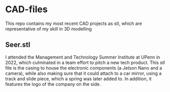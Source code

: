 # CAD-files

This repo contains my most recent CAD projects as stl, which are representative of my skill in 3D modelling

## Seer.stl

I attended the Management and Technology Summer Institute at UPenn in 2022, which culminated in a team effort to pitch a new tech product. This stl file is the casing to house the electronic components (a Jetson Nano and a camera), while also making sure that it could attach to a car mirror, using a track and slide piece, which a spring was later added to. In addition, it features the logo of the company on the side.

